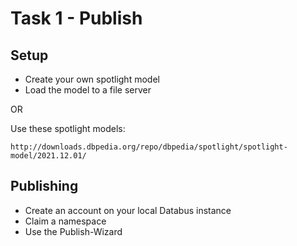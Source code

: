 # Task 1 - Publish

## Setup

* Create your own spotlight model
* Load the model to a file server

OR

Use these spotlight models:

```
http://downloads.dbpedia.org/repo/dbpedia/spotlight/spotlight-model/2021.12.01/
```

## Publishing

* Create an account on your local Databus instance
* Claim a namespace
* Use the Publish-Wizard
